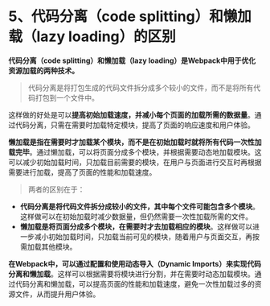 # 5、代码分离（code splitting）和懒加载（lazy loading）的区别

**代码分离（code splitting）和懒加载（lazy loading）是Webpack中用于优化资源加载的两种技术。**

> 代码分离是将打包生成的代码文件拆分成多个较小的文件，而不是将所有代码打包到一个文件中。

这样做的好处是可以**提高初始加载速度，并减小每个页面的加载所需的数据量**。通过代码分离，只需在需要时加载特定模块，提高了页面的响应速度和用户体验。

**懒加载是指在需要时才加载某个模块，而不是在初始加载时就将所有代码一次性加载完毕**。通过懒加载，可以将页面分成多个模块，并根据需要动态地加载模块。这可以减少初始加载时间，只加载目前需要的模块，在用户与页面进行交互时再根据需要进行加载，提高了页面的性能和加载速度。

> 两者的区别在于：

- **代码分离是将代码文件拆分成较小的文件，其中每个文件可能包含多个模块**。这样做可以在初始加载时减少数据量，但仍然需要一次性加载所需的文件。
- **懒加载是将页面分成多个模块，在需要时才去加载相应的模块**。这样做可以进一步减小初始加载时间，只加载当前可见的模块，随着用户与页面交互，再按需加载其他模块。

**在Webpack中，可以通过配置和使用动态导入（Dynamic Imports）来实现代码分离和懒加载**。这样可以根据需要将模块进行分割，并在需要时动态加载模块。通过代码分离和懒加载，可以提高页面的性能和加载速度，避免一次性加载过多的资源文件，从而提升用户体验。
